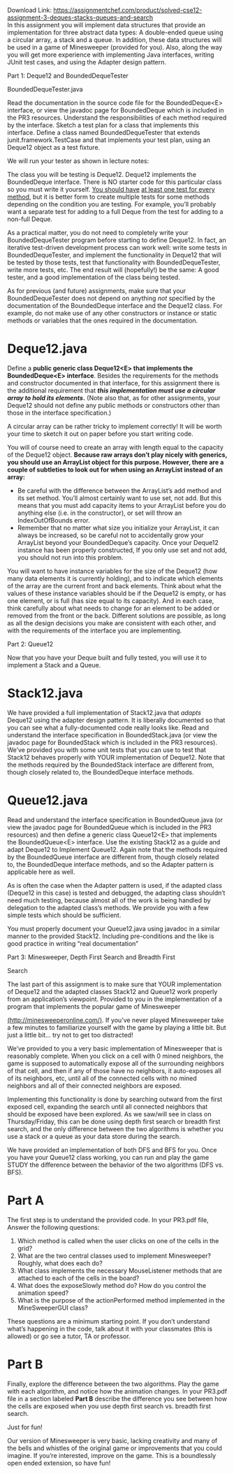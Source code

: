 Download Link: https://assignmentchef.com/product/solved-cse12-assignment-3-deques-stacks-queues-and-search
<br>
In this assignment you will implement data structures that provide an implementation for three abstract data types:  A double-ended queue using a circular array, a stack and a queue.  In addition,  these data structures will be used in a game of Minesweeper (provided for you).  Also, along the way you will get more experience with implementing Java interfaces, writing JUnit test cases, and using the Adapter design pattern.

Part 1: Deque12 and BoundedDequeTester

BoundedDequeTester.java

Read the documentation in the source code file for the BoundedDeque&lt;E&gt; interface, or view the javadoc page for BoundedDeque which is included in the PR3 resources. Understand the responsibilities of each method required by the interface. Sketch a test plan for a class that implements this interface. Define a class named BoundedDequeTester that extends junit.framework.TestCase and that implements your test plan, using an Deque12 object as a test fixture.

We will run your tester as shown in lecture notes:

The class you will be testing is Deque12. Deque12 implements the BoundedDeque interface.  There is NO starter code for this particular class so you must write it yourself. <u>You should have</u> <u>at least one test for every method,</u> but it is better form to create multiple tests for some methods depending on the condition you are testing.  For example, you’ll probably want a separate test for adding to a full Deque from the test for adding to a non-full Deque.

As a practical matter, you do not need to completely write your BoundedDequeTester program before starting to define Deque12. In fact, an iterative test-driven development process can work well: write some tests in BoundedDequeTester, and implement the functionality in Deque12 that will be tested by those tests, test that functionality with BoundedDequeTester, write more tests, etc. The end result will (hopefully!) be the same: A good tester, and a good implementation of the class being tested.

As for previous (and future) assignments, make sure that your BoundedDequeTester does not depend on anything <em>not</em> specified by the documentation of the BoundedDeque interface and the Deque12 class. For example, do not make use of any other constructors or instance or static methods or variables that the ones required in the documentation.

<h1>Deque12.java</h1>

Define a <strong>public generic class Deque12&lt;E&gt; that implements the BoundedDeque&lt;E&gt; interface</strong>. Besides the requirements for the methods and constructor documented in that interface, for this assignment there is the additional requirement that <strong><em>this implementation must use a circular array to hold its elements</em></strong><strong>.</strong> (Note also that, as for other assignments, your Deque12 should not define any public methods or constructors other than those in the interface specification.)




A circular array can be rather tricky to implement correctly! It will be worth your time to sketch it out on paper before you start writing code.




You will of course need to create an array with length equal to the capacity of the Deque12 object. <strong>Because raw arrays don’t play nicely with generics, you should use an ArrayList object for this purpose.   However, there are a couple of subtleties to look out for when using an ArrayList instead of an array:</strong>

<ul>

 <li>Be careful with the difference between the ArrayList’s add method and its set method. You’ll almost certainly want to use set, not add.  But this means that you must add capacity items to your ArrayList before you do anything else (i.e. in the constructor), or set will throw an IndexOutOfBounds error.</li>

 <li>Remember that no matter what size you initialize your ArrayList, it can always be increased, so be careful not to accidentally grow your ArrayList beyond your BoundedDeque’s capacity. Once your Deque12 instance has been properly constructed, If you only use set and not add, you should not run into this problem.</li>

</ul>




You will want to have instance variables for the size of the Deque12 (how many data elements it is currently holding), and to indicate which elements of the array are the current front and back elements. Think about what the values of these instance variables should be if the Deque12 is empty, or has one element, or is full (has size equal to its capacity). And in each case, think carefully about what needs to change for an element to be added or removed from the front or the back. Different solutions are possible, as long as all the design decisions you make are consistent with each other, and with the requirements of the interface you are implementing.

Part 2: Queue12

Now that you have your Deque built and fully tested, you will use it to implement a Stack and a Queue.

<h1>Stack12.java</h1>

We have provided a full implementation of Stack12.java that <em>adapts </em> Deque12 using the adapter design pattern. It is liberally documented so that you can see what a fully-documented code really looks like. Read and understand the interface specification in BoundedStack.java (or view the javadoc page for BoundedStack which is included in the PR3 resources).  We’ve provided you with some unit tests that you can use to test that Stack12 behaves properly with YOUR implementation of Deque12.  Note that the methods required by the BoundedStack interface are different from, though closely related to, the BoundedDeque interface methods.

<h1>Queue12.java</h1>

Read and understand the interface specification in BoundedQueue.java (or view the javadoc page for BoundedQueue which is included in the PR3 resources) and then define a generic class Queue12&lt;E&gt; that implements the BoundedQueue&lt;E&gt; interface. Use the existing Stack12 as a guide and adapt Deque12 to Implement Queue12. Again note that the methods required by the BoundedQueue interface are different from, though closely related to, the BoundedDeque interface methods, and so the Adapter pattern is applicable here as well.




As is often the case when the Adapter pattern is used, if the adapted class (Deque12 in this case) is tested and debugged, the adapting class shouldn’t need much testing, because almost all of the work is being handled by delegation to the adapted class’s methods. We provide you with a few simple tests which should be sufficient.




You must properly document your Queue12.java using javadoc in a similar manner to the provided Stack12.  Including pre-conditions and the like is good practice in writing “real documentation”




Part 3: Minesweeper, Depth First Search and Breadth First

Search

The last part of this assignment is to make sure that YOUR implementation of Deque12 and the adapted classes Stack12 and Queue12 work properly from an application’s viewpoint.  Provided to you in the implementation of a program that implements the popular game of Minesweeper

<a href="http://minesweeperonline.com/">(</a><a href="http://minesweeperonline.com/">http://minesweeperonline.com/</a><a href="http://minesweeperonline.com/">)</a>.  If you’ve never played Minesweeper take a few minutes to familiarize yourself with the game by playing a little bit.  But just a little bit… try not to get too distracted!




We’ve provided to you a very basic implementation of Minesweeper that is reasonably complete.  When you click on a cell with 0 mined neighbors, the game is supposed to automatically expose all of the surrounding neighbors of that cell, and then if any of those have no neighbors, it auto-exposes all of its neighbors, etc, until all of the connected cells with no mined neighbors and all of their connected neighbors are exposed.




Implementing this functionality is done by searching outward from the first exposed cell, expanding the search until all connected neighbors that should be exposed have been explored.  As we saw/will see in class on Thursday/Friday, this can be done using depth first search or breadth first search, and the only difference between the two algorithms is whether you use a stack or a queue as your data store during the search.




We have provided an implementation of both DFS and BFS for you.  Once you have your Queue12 class working, you can run and play the game  STUDY the difference between the behavior of the two algorithms (DFS vs. BFS).




<h1>Part A</h1>

The first step is to understand the provided code.  In your PR3.pdf file, Answer the following questions:

<ol>

 <li>Which method is called when the user clicks on one of the cells in the grid?</li>

 <li>What are the two central classes used to implement Minesweeper? Roughly, what does each do?</li>

 <li>What class implements the necessary MouseListener methods that are attached to each of the cells in the board?</li>

 <li>What does the exposeSlowly method do? How do you control the animation speed?</li>

 <li>What is the purpose of the actionPerformed method implemented in the MineSweeperGUI class?</li>

</ol>




These questions are a minimum starting point.  If you don’t understand what’s happening in the code, talk about it with your classmates (this is allowed) or go see a tutor, TA or professor.

<h1>Part B</h1>

Finally, explore the difference between the two algorithms.  Play the game with each algorithm, and notice how the animation changes.  In your PR3.pdf file in a section labeled <strong>Part B</strong>  describe the difference you see between how the cells are exposed when you use depth first search vs. breadth first search.




Just for fun!

Our version of Minesweeper is very basic, lacking creativity and many of the bells and whistles of the original game or improvements that you could imagine.  If you’re interested, improve on the game.  This is a boundlessly open ended extension, so have fun!


